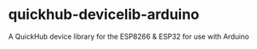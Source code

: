 # quickhub-devicelib-arduino
A QuickHub device library for the ESP8266 &amp; ESP32 for use with Arduino
